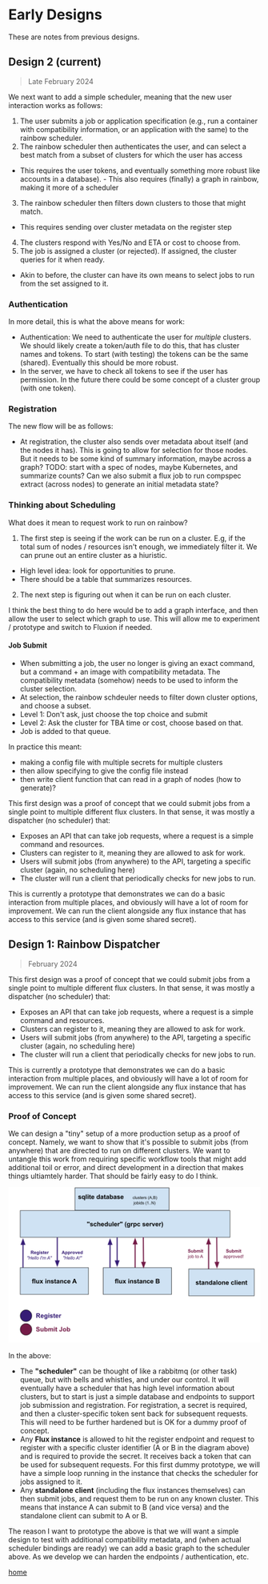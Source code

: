 # Early Designs

These are notes from previous designs.

## Design 2 (current)

> Late February 2024

We next want to add a simple scheduler, meaning that the new user interaction works as follows:

1. The user submits a job or application specification (e.g., run a container with compatibility information, or an application with the same) to the rainbow scheduler.
2. The rainbow scheduler then authenticates the user, and can select a best match from a subset of clusters for which the user has access
  - This requires the user tokens, and eventually something more robust like accounts in a database). - This also requires (finally) a graph in rainbow, making it more of a scheduler
3. The rainbow scheduler then filters down clusters to those that might match.
  - This requires sending over cluster metadata on the register step
4. The clusters respond with Yes/No and ETA or cost to choose from.
5. The job is assigned a cluster (or rejected). If assigned, the cluster queries for it when ready.
 - Akin to before, the cluster can have its own means to select jobs to run from the set assigned to it.

### Authentication

In more detail, this is what the above means for work:

- Authentication: We need to authenticate the user for *multiple* clusters. We should likely create a token/auth file to do this, that has cluster names and tokens. To start (with testing) the tokens can be the same (shared). Eventually this should be more robust.
- In the server, we have to check all tokens to see if the user has permission. In the future there could be some concept of a cluster group (with one token).

### Registration

The new flow will be as follows:

- At registration, the cluster also sends over metadata about itself (and the nodes it has). This is going to allow for selection for those nodes. But it needs to be some kind of summary information, maybe across a graph? TODO: start with a spec of nodes, maybe Kubernetes, and summarize counts? Can we also submit a flux job to run compspec extract (across nodes) to generate an initial metadata state?

### Thinking about Scheduling

What does it mean to request work to run on rainbow?

1. The first step is seeing if the work can be run on a cluster. E.g, if the total sum of nodes / resources isn't enough, we immediately filter it. We can prune out an entire cluster as a hiuristic.
  - High level idea: look for opportunities to prune.
  - There should be a table that summarizes resources.
2. The next step is figuring out when it can be run on each cluster.

I think the best thing to do here would be to add a graph interface, and then allow the user to select which graph to use.
This will allow me to experiment / prototype and switch to Fluxion if needed.

#### Job Submit

- When submitting a job, the user no longer is giving an exact command, but a command + an image with compatibility metadata. The compatibility metadata (somehow) needs to be used to inform the cluster selection.
- At selection, the rainbow schdeuler needs to filter down cluster options, and choose a subset.
 - Level 1: Don't ask, just choose the top choice and submit
 - Level 2: Ask the cluster for TBA time or cost, choose based on that.
 - Job is added to that queue.

In practice this meant:

- making a config file with multiple secrets for multiple clusters
- then allow specifying to give the config file instead
- then write client function that can read in a graph of nodes (how to generate)?

This first design was a proof of concept that we could submit jobs from a single point to multiple different flux clusters. In that sense, it was mostly a dispatcher (no scheduler) that:

- Exposes an API that can take job requests, where a request is a simple command and resources.
- Clusters can register to it, meaning they are allowed to ask for work.
- Users will submit jobs (from anywhere) to the API, targeting a specific cluster (again, no scheduling here)
- The cluster will run a client that periodically checks for new jobs to run.

This is currently a prototype that demonstrates we can do a basic interaction from multiple places, and obviously will have a lot of room for improvement.
We can run the client alongside any flux instance that has access to this service (and is given some shared secret).

## Design 1: Rainbow Dispatcher

> February 2024

This first design was a proof of concept that we could submit jobs from a single point to multiple different flux clusters. In that sense, it was mostly a dispatcher (no scheduler) that:

- Exposes an API that can take job requests, where a request is a simple command and resources.
- Clusters can register to it, meaning they are allowed to ask for work.
- Users will submit jobs (from anywhere) to the API, targeting a specific cluster (again, no scheduling here)
- The cluster will run a client that periodically checks for new jobs to run.

This is currently a prototype that demonstrates we can do a basic interaction from multiple places, and obviously will have a lot of room for improvement.
We can run the client alongside any flux instance that has access to this service (and is given some shared secret).

### Proof of Concept

We can design a "tiny" setup of a more production setup as a proof of concept. Namely, we want to show that it's possible to submit jobs (from anywhere) that are directed to run on different clusters. We want to untangle this work from requiring specific workflow tools that might add additional toil or error, and direct development in a direction that makes things ultiamtely harder. That should be fairly easy to do I think.

![img/rainbow-scheduler.png](img/rainbow-scheduler.png)

In the above:

- The **"scheduler"** can be thought of like a rabbitmq (or other task) queue, but with bells and whistles, and under our control. It will eventually have a scheduler that has high level information about clusters, but to start is just a simple database and endpoints to support job submission and registration. For registration, a secret is required, and then a cluster-specific token sent back for subsequent requests. This will need to be further hardened but is OK for a dummy proof of concept.
- Any **Flux instance** is allowed to hit the register endpoint and request to register with a specific cluster identifier (A or B in the diagram above) and is required to provide the secret. It receives back a token that can be used for subsequent requests. For this first dummy prototype, we will have a simple loop running in the instance that checks the scheduler for jobs assigned to it.
- Any **standalone client** (including the flux instances themselves) can then submit jobs, and request them to be run on any known cluster. This means that instance A can submit to B (and vice versa) and the standalone client can submit to A or B.

The reason I want to prototype the above is that we will want a simple design to test with additional compatibility metadata, and (when actual scheduler bindings are ready) we can add a basic graph to the scheduler above. As we develop we can harden the endpoints / authentication, etc.

[home](/README.md#rainbow-scheduler)
